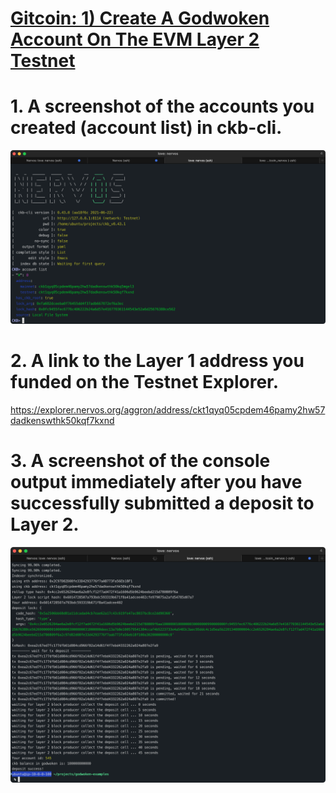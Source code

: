 # [Gitcoin: 1) Create A Godwoken Account On The EVM Layer 2 Testnet](https://gitcoin.co/issue/nervosnetwork/grants/2/100026208)

# 1. A screenshot of the accounts you created (account list) in ckb-cli.
![ckb node img](https://github.com/walkertraylor/gitcoin_nervos/blob/main/task1/accounts.png?raw=true)

# 2. A link to the Layer 1 address you funded on the Testnet Explorer.
<https://explorer.nervos.org/aggron/address/ckt1qyq05cpdem46pamy2hw57dadkenswthk50kqf7kxnd>

# 3. A screenshot of the console output immediately after you have successfully submitted a deposit to Layer 2.
![ckb indexer img](https://github.com/walkertraylor/gitcoin_nervos/blob/main/task1/deposit.png?raw=true)
